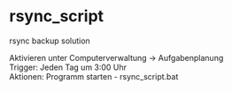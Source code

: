 # rsync_script
rsync backup solution

Aktivieren unter Computerverwaltung -> Aufgabenplanung<br>
Trigger: Jeden Tag um 3:00 Uhr<br>
Aktionen: Programm starten - rsync_script.bat
